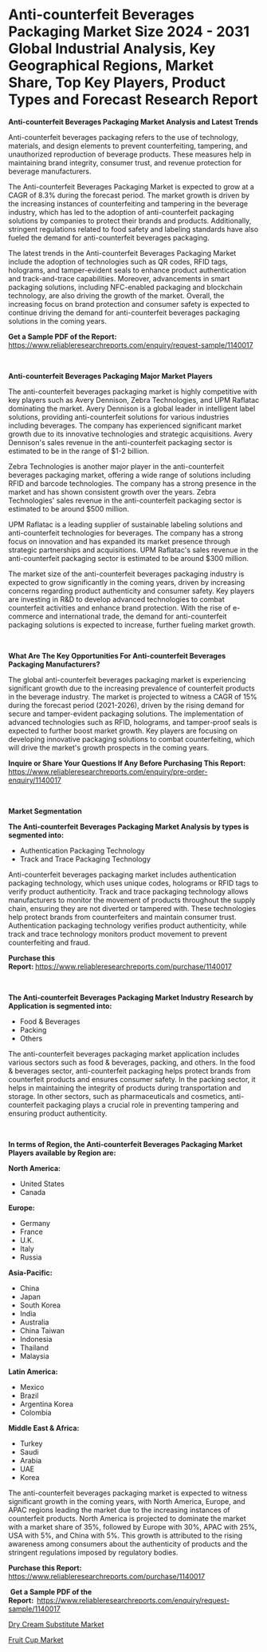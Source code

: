 <p><h1>Anti-counterfeit Beverages Packaging Market Size 2024 - 2031 Global Industrial Analysis, Key Geographical Regions, Market Share, Top Key Players, Product Types and Forecast Research Report</h1></p><p><strong>Anti-counterfeit Beverages Packaging Market Analysis and Latest Trends</strong></p>
<p><p>Anti-counterfeit beverages packaging refers to the use of technology, materials, and design elements to prevent counterfeiting, tampering, and unauthorized reproduction of beverage products. These measures help in maintaining brand integrity, consumer trust, and revenue protection for beverage manufacturers.</p><p>The Anti-counterfeit Beverages Packaging Market is expected to grow at a CAGR of 8.3% during the forecast period. The market growth is driven by the increasing instances of counterfeiting and tampering in the beverage industry, which has led to the adoption of anti-counterfeit packaging solutions by companies to protect their brands and products. Additionally, stringent regulations related to food safety and labeling standards have also fueled the demand for anti-counterfeit beverages packaging.</p><p>The latest trends in the Anti-counterfeit Beverages Packaging Market include the adoption of technologies such as QR codes, RFID tags, holograms, and tamper-evident seals to enhance product authentication and track-and-trace capabilities. Moreover, advancements in smart packaging solutions, including NFC-enabled packaging and blockchain technology, are also driving the growth of the market. Overall, the increasing focus on brand protection and consumer safety is expected to continue driving the demand for anti-counterfeit beverages packaging solutions in the coming years.</p></p>
<p><strong>Get a Sample PDF of the Report:&nbsp;</strong> <a href="https://www.reliableresearchreports.com/enquiry/request-sample/1140017">https://www.reliableresearchreports.com/enquiry/request-sample/1140017</a></p>
<p>&nbsp;</p>
<p><strong>Anti-counterfeit Beverages Packaging Major Market Players</strong></p>
<p><p>The anti-counterfeit beverages packaging market is highly competitive with key players such as Avery Dennison, Zebra Technologies, and UPM Raflatac dominating the market. Avery Dennison is a global leader in intelligent label solutions, providing anti-counterfeit solutions for various industries including beverages. The company has experienced significant market growth due to its innovative technologies and strategic acquisitions. Avery Dennison's sales revenue in the anti-counterfeit packaging sector is estimated to be in the range of $1-2 billion.</p><p>Zebra Technologies is another major player in the anti-counterfeit beverages packaging market, offering a wide range of solutions including RFID and barcode technologies. The company has a strong presence in the market and has shown consistent growth over the years. Zebra Technologies' sales revenue in the anti-counterfeit packaging sector is estimated to be around $500 million.</p><p>UPM Raflatac is a leading supplier of sustainable labeling solutions and anti-counterfeit technologies for beverages. The company has a strong focus on innovation and has expanded its market presence through strategic partnerships and acquisitions. UPM Raflatac's sales revenue in the anti-counterfeit packaging sector is estimated to be around $300 million.</p><p>The market size of the anti-counterfeit beverages packaging industry is expected to grow significantly in the coming years, driven by increasing concerns regarding product authenticity and consumer safety. Key players are investing in R&D to develop advanced technologies to combat counterfeit activities and enhance brand protection. With the rise of e-commerce and international trade, the demand for anti-counterfeit packaging solutions is expected to increase, further fueling market growth.</p></p>
<p>&nbsp;</p>
<p><strong>What Are The Key Opportunities For Anti-counterfeit Beverages Packaging Manufacturers?</strong></p>
<p><p>The global anti-counterfeit beverages packaging market is experiencing significant growth due to the increasing prevalence of counterfeit products in the beverage industry. The market is projected to witness a CAGR of 15% during the forecast period (2021-2026), driven by the rising demand for secure and tamper-evident packaging solutions. The implementation of advanced technologies such as RFID, holograms, and tamper-proof seals is expected to further boost market growth. Key players are focusing on developing innovative packaging solutions to combat counterfeiting, which will drive the market's growth prospects in the coming years.</p></p>
<p><strong>Inquire or Share Your Questions If Any Before Purchasing This Report:</strong> <a href="https://www.reliableresearchreports.com/enquiry/pre-order-enquiry/1140017">https://www.reliableresearchreports.com/enquiry/pre-order-enquiry/1140017</a></p>
<p>&nbsp;</p>
<p><strong>Market Segmentation</strong></p>
<p><strong>The Anti-counterfeit Beverages Packaging Market Analysis by types is segmented into:</strong></p>
<p><ul><li>Authentication Packaging Technology</li><li>Track and Trace Packaging Technology</li></ul></p>
<p><p>Anti-counterfeit beverages packaging market includes authentication packaging technology, which uses unique codes, holograms or RFID tags to verify product authenticity. Track and trace packaging technology allows manufacturers to monitor the movement of products throughout the supply chain, ensuring they are not diverted or tampered with. These technologies help protect brands from counterfeiters and maintain consumer trust. Authentication packaging technology verifies product authenticity, while track and trace technology monitors product movement to prevent counterfeiting and fraud.</p></p>
<p><strong>Purchase this Report:&nbsp;</strong><a href="https://www.reliableresearchreports.com/purchase/1140017">https://www.reliableresearchreports.com/purchase/1140017</a></p>
<p>&nbsp;</p>
<p><strong>The Anti-counterfeit Beverages Packaging Market Industry Research by Application is segmented into:</strong></p>
<p><ul><li>Food & Beverages</li><li>Packing</li><li>Others</li></ul></p>
<p><p>The anti-counterfeit beverages packaging market application includes various sectors such as food & beverages, packing, and others. In the food & beverages sector, anti-counterfeit packaging helps protect brands from counterfeit products and ensures consumer safety. In the packing sector, it helps in maintaining the integrity of products during transportation and storage. In other sectors, such as pharmaceuticals and cosmetics, anti-counterfeit packaging plays a crucial role in preventing tampering and ensuring product authenticity.</p></p>
<p>&nbsp;</p>
<p><strong>In terms of Region, the Anti-counterfeit Beverages Packaging Market Players available by Region are:</strong></p>
<p>
    <p> <strong> North America: </strong>
        <ul>
            <li>United States</li>
            <li>Canada</li>
        </ul>
        </p> 
    <p> <strong> Europe: </strong>
        <ul>
            <li>Germany</li>
            <li>France</li>
            <li>U.K.</li>
            <li>Italy</li>
            <li>Russia</li>
        </ul>
        </p> 
    <p> <strong> Asia-Pacific: </strong>
        <ul>
            <li>China</li>
            <li>Japan</li>
            <li>South Korea</li>
            <li>India</li>
            <li>Australia</li>
            <li>China Taiwan</li>
            <li>Indonesia</li>
            <li>Thailand</li>
            <li>Malaysia</li>
        </ul>
        </p> 
    <p> <strong> Latin America: </strong>
        <ul>
            <li>Mexico</li>
            <li>Brazil</li>
            <li>Argentina Korea</li>
            <li>Colombia</li>
        </ul>
        </p> 
    <p> <strong> Middle East & Africa: </strong>
        <ul>
            <li>Turkey</li>
            <li>Saudi</li>
            <li>Arabia</li>
            <li>UAE</li>
            <li>Korea</li>
        </ul>
    </p>
    </p>
<p><p>The anti-counterfeit beverages packaging market is expected to witness significant growth in the coming years, with North America, Europe, and APAC regions leading the market due to the increasing instances of counterfeit products. North America is projected to dominate the market with a market share of 35%, followed by Europe with 30%, APAC with 25%, USA with 5%, and China with 5%. This growth is attributed to the rising awareness among consumers about the authenticity of products and the stringent regulations imposed by regulatory bodies.</p></p>
<p><strong>Purchase this Report: </strong><a href="https://www.reliableresearchreports.com/purchase/1140017">https://www.reliableresearchreports.com/purchase/1140017</a></p>
<p>&nbsp;<strong>Get a Sample PDF of the Report:&nbsp;&nbsp;</strong><a href="https://www.reliableresearchreports.com/enquiry/request-sample/1140017">https://www.reliableresearchreports.com/enquiry/request-sample/1140017</a></p>
<p><strong></strong></p>
<p><p><a href="https://github.com/marloy8/Market-Research-Report-List-3/blob/main/dry-cream-substitute-market.md">Dry Cream Substitute Market</a></p><p><a href="https://github.com/sougarounis/Market-Research-Report-List-2/blob/main/fruit-cup-market.md">Fruit Cup Market</a></p></p>